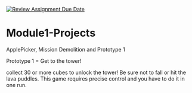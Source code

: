 [![Review Assignment Due Date](https://classroom.github.com/assets/deadline-readme-button-24ddc0f5d75046c5622901739e7c5dd533143b0c8e959d652212380cedb1ea36.svg)](https://classroom.github.com/a/o-3OZDLo)
# Module1-Projects
 ApplePicker, Mission Demolition and Prototype 1

Prototype 1 = Get to the tower!

collect 30 or more cubes to unlock the tower! Be sure not to fall or hit the lava puddles. This game requires precise control and you have to do it in one run. 